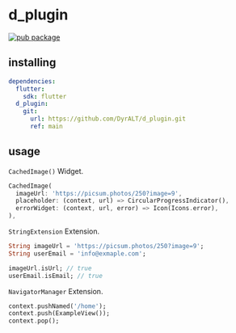 # d_plugin

[![pub package](https://img.shields.io/pub/v/d_plugin.svg)](https://pub.dev/packages/d_plugin)

## installing

```yaml
dependencies:
  flutter:
    sdk: flutter
  d_plugin:
    git:
      url: https://github.com/DyrALT/d_plugin.git
      ref: main
```

## usage

`CachedImage()` Widget.

```dart
CachedImage(
  imageUrl: 'https://picsum.photos/250?image=9',
  placeholder: (context, url) => CircularProgressIndicator(),
  errorWidget: (context, url, error) => Icon(Icons.error),
),
```

`StringExtension` Extension.

```dart
String imageUrl = 'https://picsum.photos/250?image=9';
String userEmail = 'info@exmaple.com';

imageUrl.isUrl; // true
userEmail.isEmail; // true
```

`NavigatorManager` Extension.

```dart
context.pushNamed('/home');
context.push(ExampleView());
context.pop();
```
